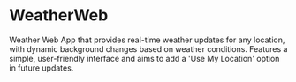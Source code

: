 # WeatherWeb
Weather Web App that provides real-time weather updates for any location, with dynamic background changes based on weather conditions. Features a simple, user-friendly interface and aims to add a 'Use My Location' option in future updates.
